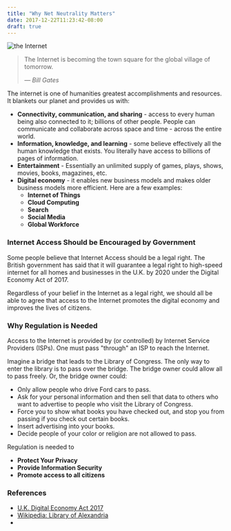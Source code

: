 ```yaml
---
title: "Why Net Neutrality Matters"
date: 2017-12-22T11:23:42-08:00
draft: true
---
```


![the Internet](/img/internet.jpg)

> The Internet is becoming the town square for the global village of tomorrow. 
>
><cite>&mdash; Bill Gates</cite>


The internet is one of humanities greatest accomplishments and resources. It blankets our planet and provides us with:

* **Connectivity, communication, and sharing** - access to every human being also connected to it; billions of other people. People can communicate and collaborate across space and time - across the entire world.
* **Information, knowledge, and learning** - some believe effectively all the human knowledge that exists. You literally have access to billions of pages of information.
* **Entertainment** - Essentially an unlimited supply of games, plays, shows, movies, books, magazines, etc.
* **Digital economy** - it enables new business models and makes older business models more efficient. Here are a few examples:
  * **Internet of Things**
  * **Cloud Computing**
  * **Search**
  * **Social Media**
  * **Global Workforce**

### Internet Access Should be Encouraged by Government

Some people believe that Internet Access should be a legal right. The British government has said that it will guarantee a legal right to high-speed internet for all homes and businesses in the U.K. by 2020 under the Digital Economy Act of 2017.

Regardless of your belief in the Internet as a legal right, we should all be able to agree that access to the Internet promotes the digital economy and improves the lives of citizens.  

<!--more-->

### Why Regulation is Needed

Access to the Internet is provided by (or controlled) by Internet Service Providers (ISPs). One must pass "through" an ISP to reach the Internet.

Imagine a bridge that leads to the Library of Congress. The only way to enter the library is to pass over the bridge. The bridge owner could allow all to pass freely. Or, the bridge owner could:

* Only allow people who drive Ford cars to pass.
* Ask for your personal information and then sell that data to others who want to advertise to people who visit the Library of Congress.
* Force you to show what books you have checked out, and stop you from passing if you check out certain books.
* Insert advertising into your books.
* Decide people of your color or religion are not allowed to pass. 

Regulation is needed to

* **Protect Your Privacy**
* **Provide Information Security**
* **Promote access to all citizens**


### References

* [U.K. Digital Economy Act 2017](http://www.legislation.gov.uk/ukpga/2017/30/contents/enacted/data.htm)
* [Wikipedia: Library of Alexandria](https://en.wikipedia.org/wiki/Library_of_Alexandria)
* [](https://gizmodo.com/us-lawmaker-behind-fake-net-neutrality-bill-wanted-isps-1821470823)

